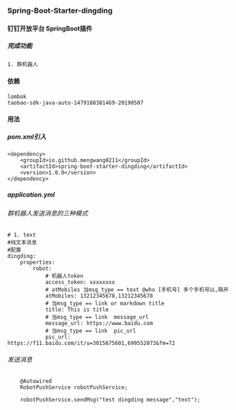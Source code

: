 ### Spring-Boot-Starter-dingding

#### 钉钉开放平台 SpringBoot插件

##### 完成功能

    1. 群机器人

#### 依赖

    lombok
    taobao-sdk-java-auto-1479188381469-20190507

#### 用法

##### pom.xml引入

    <dependency>
        <groupId>io.github.mengwang0211</groupId>
        <artifactId>spring-boot-starter-dingding</artifactId>
        <version>1.0.0</version>
    </dependency>    
    
    
##### application.yml

###### 群机器人发送消息的三种模式

    # 1. text
    #纯文本消息
    #配置
    dingding:
        properties:
            robot:
                # 机器人token
                access_token: xxxxxxxx
                # atMobiles 当msg_type == text @who [手机号] 多个手机号以,隔开
                atMobiles: 13212345678,13212345678
                # 当msg_type == link or markdown title
                title: This is title
                # 当msg_type == link  message_url
                message_url: https://www.baidu.com
                # 当msg_type == link  pic_url
                pic_url: https://f11.baidu.com/it/u=3015675601,699552073&fm=72
                
                
###### 发送消息

        @Autowired
        RobotPushService robotPushService;
        
        robotPushService.sendMsg("test dingding message","text");                
                

        